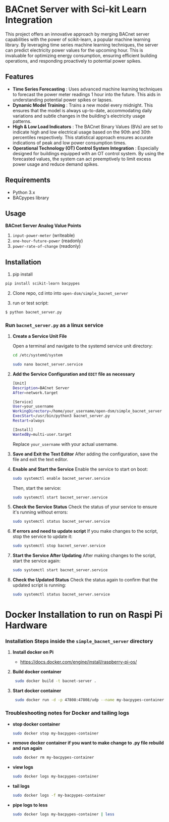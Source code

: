 # BACnet Server with Sci-kit Learn Integration

This project offers an innovative approach by merging BACnet server capabilities with the power of scikit-learn, a popular machine learning library. By leveraging time series machine learning techniques, the server can predict electricity power values for the upcoming hour. This is invaluable for optimizing energy consumption, ensuring efficient building operations, and responding proactively to potential power spikes.

## Features
* **Time Series Forecasting** : Uses advanced machine learning techniques to forecast the power meter readings 1 hour into the future. This aids in understanding potential power spikes or lapses.
* **Dynamic Model Training** : Trains a new model every midnight. This ensures that the model is always up-to-date, accommodating daily variations and subtle changes in the building's electricity usage patterns.
* **High & Low Load Indicators** : The BACnet Binary Values (BVs) are set to indicate high and low electrical usage based on the 90th and 30th percentiles respectively. This statistical approach ensures accurate indications of peak and low power consumption times.
* **Operational Technology (OT) Control System Integration** : Especially designed for buildings equipped with an OT control system. By using the forecasted values, the system can act preemptively to limit excess power usage and reduce demand spikes.

## Requirements

- Python 3.x
- BACpypes library

## Usage
**BACnet Server Analog Value Points**
1. `input-power-meter` (writeable)
2. `one-hour-future-power` (readonly)
3. `power-rate-of-change` (readonly)

## Installation

1. pip install

```bash
pip install scikit-learn bacpypes
```

2. Clone repo, cd into into `open-dsm/simple_bacnet_server`

3. run or test script:

```bash
$ python bacnet_server.py
```


### Run `bacnet_server.py` as a linux service

1. **Create a Service Unit File**

   Open a terminal and navigate to the systemd service unit directory:

   ```bash
   cd /etc/systemd/system

   sudo nano bacnet_server.service
   ```

2. **Add the Service Configuration and `EDIT` file as necessary**

   ```bash
   [Unit]
   Description=BACnet Server
   After=network.target

   [Service]
   User=your_username
   WorkingDirectory=/home/your_username/open-dsm/simple_bacnet_server
   ExecStart=/usr/bin/python3 bacnet_server.py
   Restart=always

   [Install]
   WantedBy=multi-user.target
   ```
   Replace `your_username` with your actual username.

2. **Save and Exit the Text Editor**
   After adding the configuration, save the file and exit the text editor.

3. **Enable and Start the Service**
   Enable the service to start on boot:
   ```bash
   sudo systemctl enable bacnet_server.service
   ```
   Then, start the service:
   ```bash
   sudo systemctl start bacnet_server.service
   ```
4. **Check the Service Status**
   Check the status of your service to ensure it's running without errors:
   ```bash
   sudo systemctl status bacnet_server.service
   ```
5. **If errors and need to update script**
   If you make changes to the script, stop the service to update it:
   ```bash
   sudo systemctl stop bacnet_server.service
   ```
6. **Start the Service After Updating**
   After making changes to the script, start the service again:
   ```bash
   sudo systemctl start bacnet_server.service
   ```
7. **Check the Updated Status**
   Check the status again to confirm that the updated script is running:
   ```bash
   sudo systemctl status bacnet_server.service
   ```
   
# Docker Installation to run on Raspi Pi Hardware

### Installation Steps inside the `simple_bacnet_server` directory

1. **Install docker on Pi**
   * https://docs.docker.com/engine/install/raspberry-pi-os/


2. **Build docker container**
   ```bash
	sudo docker build -t bacnet-server .
   ```
   
3. **Start docker container**
   ```bash
	sudo docker run -d -p 47808:47808/udp --name my-bacpypes-container bacnet-server
   ```
### Troubleshooting notes for Docker and tailing logs

* **stop docker container**
   ```bash
   sudo docker stop my-bacpypes-container
   ```

* **remove docker container if you want to make change to .py file rebuild and run again**
   ```bash
   sudo docker rm my-bacpypes-container
   ```

* **view logs**
   ```bash
   sudo docker logs my-bacpypes-container
   ```

* **tail logs**
   ```bash
   sudo docker logs -f my-bacpypes-container
   ```

* **pipe logs to less**
   ```bash
   sudo docker logs my-bacpypes-container | less
   ```